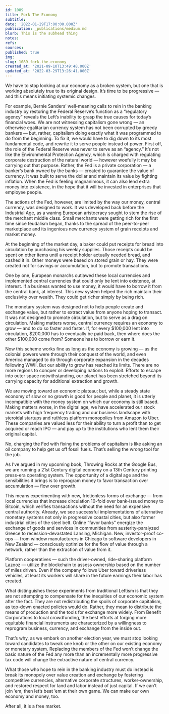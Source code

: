 ```yaml
---
id: 1089
title: Fork The Economy
subtitle: 
date: '2022-01-29T17:00:00.000Z'
publication: _publications/medium.md
blurb: This is the subhead thing
notes: 
refs: 
sources: 
published: true
img: 
slug: 1089-fork-the-economy
created_at: '2021-09-10T13:49:48.000Z'
updated_at: '2022-03-29T13:26:41.000Z'
---
```

We have to stop looking at our economy as a broken system, but one that is working absolutely true to its original design. It’s time to be progressive — and this means initiating systemic changes.

For example, Bernie Sanders’ well-meaning calls to rein in the banking industry by restoring the Federal Reserve’s function as a “regulatory agency” reveals the Left’s inability to grasp the true causes for today’s financial woes. We are not witnessing capitalism gone wrong — an otherwise egalitarian currency system has not been corrupted by greedy bankers — but, rather, capitalism doing exactly what it was programmed to do from the beginning. To fix it, we would have to dig down to its most fundamental code, and rewrite it to serve people instead of power.
First off, the role of the Federal Reserve was never to serve as an “agency.” It’s not like the Environmental Protection Agency, which is charged with regulating corporate destruction of the natural world — however woefully it may be carrying out that purpose. Rather, the Fed is a private corporation — a banker’s bank owned by the banks — created to guarantee the value of currency. It was built to serve the dollar and maintain its value by fighting inflation. When the Fed is feeling magnanimous, it can also lend extra money into existence, in the hope that it will be invested in enterprises that employee people.

The actions of the Fed, however, are limited by the way our money, central currency, was designed to work. It was developed back before the Industrial Age, as a waning European aristocracy sought to stem the rise of the merchant middle class. Small merchants were getting rich for the first time since feudalism began, thanks to the spread of the peer-to-peer marketplace and its ingenious new currency system of grain receipts and market money.

At the beginning of the market day, a baker could put receipts for bread into circulation by purchasing his weekly supplies. Those receipts could be spent on other items until a receipt holder actually needed bread, and cashed it in. Other moneys were based on stored grain or hay. They were created not for savings or accumulation, but to promote transactions.

One by one, European monarchs outlawed these local currencies and implemented central currencies that could only be lent into existence, at interest. If a business wanted to use money, it would have to borrow it from the central bank, at interest. This new system helped the rich maintain their exclusivity over wealth. They could get richer simply by being rich.

The monetary system was designed not to help people create and exchange value, but rather to extract value from anyone hoping to transact. It was not designed to promote circulation, but to serve as a drag on circulation.
Making matters worse, central currency requires an economy to grow — and to do so faster and faster. If, for every $100,000 lent into circulation, $200,000 has to eventually be paid back, then where does the other $100,000 come from? Someone has to borrow or earn it.

Now this scheme works fine as long as the economy is growing — as the colonial powers were through their conquest of the world, and even America managed to do through corporate expansion in the decades following WWII. But our ability to grow has reached its limits. There are no more regions to conquer or developing nations to exploit. Efforts to escape into outer space notwithstanding, our planet has been stretched beyond its carrying capacity for additional extraction and growth.

We are moving toward an economic plateau; but, while a steady state economy of slow or no growth is good for people and planet, it is utterly incompatible with the money system on which our economy is still based.
Making matters worse, in the digital age, we have accelerated our stock markets with high frequency trading and our business landscape with steroidal startups and ruthless platform monopolies from Amazon to Uber. These companies are valued less for their ability to turn a profit than to get acquired or reach IPO — and pay up to the institutions who lent them their original capital.

No, charging the Fed with fixing the problems of capitalism is like asking an oil company to help get us off fossil fuels. That’s selling the wrong tool for the job.

As I’ve argued in my upcoming book, Throwing Rocks at the Google Bus, we are running a 21st Century digital economy on a 13th Century printing press-era operating system. The opportunity of a digital age and the sensibilities it brings is to reprogram money to favor transaction over accumulation — flow over growth.

This means experimenting with new, frictionless forms of exchange — from local currencies that increase circulation 10-fold over bank-issued money to Bitcoin, which verifies transactions without the need for an expensive central authority. Already, we see successful implementations of alternative monetary systems not only in progressive coastal cities, but also former industrial cities of the steel belt. Online “favor banks” energize the exchange of goods and services in communities from austerity-paralyzed Greece to recession-devastated Lansing, Michigan. New, investor-proof co-ops — from window manufacturers in Chicago to software developers in New Zealand — consciously optimize for the flow of value through a network, rather than the extraction of value from it.

Platform cooperatives — such the driver-owned, ride-sharing platform Lazooz — utilize the blockchain to assess ownership based on the number of miles driven. Even if the company follows Uber toward driverless vehicles, at least its workers will share in the future earnings their labor has created.

What distinguishes these experiments from traditional Leftism is that they are not attempting to compensate for the inequities of our economic system after the fact. They are not redistributing the spoils of corporate capitalism, as top-down enacted policies would do. Rather, they mean to distribute the means of production and the tools for exchange more widely. From Benefit Corporations to local crowdfunding, the best efforts at forging more equitable financial instruments are characterized by a willingness to reprogram business, currency, and exchange from the inside out.

That’s why, as we embark on another election year, we must stop looking toward candidates to tweak one knob or the other on our existing economy or monetary system. Replacing the members of the Fed won’t change the basic nature of the Fed any more than an incrementally more progressive tax code will change the extractive nature of central currency.

What those who hope to rein in the banking industry must do instead is break its monopoly over value creation and exchange by fostering competitive currencies, alternative corporate structures, worker-ownership, and restored respect for land and labor instead of just capital. If we can’t join ’em, then let’s beat ’em at their own game. We can make our own economy and money, too.

After all, it is a free market.
